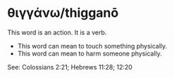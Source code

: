 # θιγγάνω/thigganō

This word is an action. It is a verb.

* This word can mean to touch something physically.
* This word can mean to harm someone physically.

See: Colossians 2:21; Hebrews 11:28; 12:20
